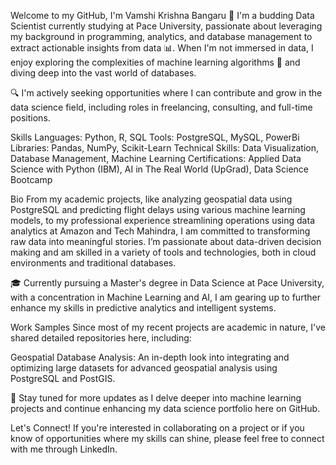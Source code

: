 Welcome to my GitHub, I'm Vamshi Krishna Bangaru 👋
I'm a budding Data Scientist currently studying at Pace University, passionate about leveraging my background in programming, analytics, and database management to extract actionable insights from data 📊. When I'm not immersed in data, I enjoy exploring the complexities of machine learning algorithms 🤖 and diving deep into the vast world of databases.

🔍 I'm actively seeking opportunities where I can contribute and grow in the data science field, including roles in freelancing, consulting, and full-time positions.

Skills
Languages: Python, R, SQL
Tools: PostgreSQL, MySQL, PowerBi
Libraries: Pandas, NumPy, Scikit-Learn
Technical Skills: Data Visualization, Database Management, Machine Learning
Certifications: Applied Data Science with Python (IBM), AI in The Real World (UpGrad), Data Science Bootcamp

Bio
From my academic projects, like analyzing geospatial data using PostgreSQL and predicting flight delays using various machine learning models, to my professional experience streamlining operations using data analytics at Amazon and Tech Mahindra, I am committed to transforming raw data into meaningful stories. I’m passionate about data-driven decision making and am skilled in a variety of tools and technologies, both in cloud environments and traditional databases.

🎓 Currently pursuing a Master's degree in Data Science at Pace University, with a concentration in Machine Learning and AI, I am gearing up to further enhance my skills in predictive analytics and intelligent systems.

Work Samples
Since most of my recent projects are academic in nature, I've shared detailed repositories here, including:

Geospatial Database Analysis: An in-depth look into integrating and optimizing large datasets for advanced geospatial analysis using PostgreSQL and PostGIS.


🚀 Stay tuned for more updates as I delve deeper into machine learning projects and continue enhancing my data science portfolio here on GitHub.

Let's Connect!
If you're interested in collaborating on a project or if you know of opportunities where my skills can shine, please feel free to connect with me through LinkedIn.
